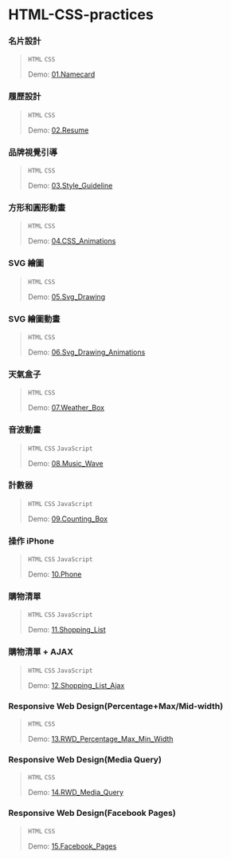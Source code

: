 # HTML-CSS-practices
### 名片設計
> `HTML` `CSS`
>  
>  Demo: [01.Namecard](https://tejungchou.github.io/HTML-CSS-Practices/01.Namecard/)

### 履歷設計
> `HTML` `CSS`
>  
>  Demo: [02.Resume](https://tejungchou.github.io/HTML-CSS-Practices/02.Resume/)

### 品牌視覺引導
> `HTML` `CSS`
>  
>  Demo: [03.Style_Guideline](https://tejungchou.github.io/HTML-CSS-Practices/03.Style_Guideline/)

### 方形和圓形動畫
> `HTML` `CSS`
>  
>  Demo: [04.CSS_Animations](https://tejungchou.github.io/HTML-CSS-Practices/04.CSS_Animations/)

### SVG 繪圖
> `HTML` `CSS`
>  
>  Demo: [05.Svg_Drawing](https://tejungchou.github.io/HTML-CSS-Practices/05.Svg_Drawing/)

### SVG 繪圖動畫
> `HTML` `CSS`
>  
>  Demo: [06.Svg_Drawing_Animations](https://tejungchou.github.io/HTML-CSS-Practices/06.Svg_Drawing_Animations/)

### 天氣盒子
> `HTML` `CSS`
>  
>  Demo: [07.Weather_Box](https://tejungchou.github.io/HTML-CSS-Practices/07.Weather_Box/)

### 音波動畫
> `HTML` `CSS` `JavaScript`
>  
>  Demo: [08.Music_Wave](https://tejungchou.github.io/HTML-CSS-Practices/08.Music_Wave/)

### 計數器
> `HTML` `CSS` `JavaScript`
>  
>  Demo: [09.Counting_Box](https://tejungchou.github.io/HTML-CSS-Practices/09.Counting_Box/)

### 操作 iPhone
> `HTML` `CSS` `JavaScript`
>  
>  Demo: [10.Phone](https://tejungchou.github.io/HTML-CSS-Practices/10.Phone/)

### 購物清單
> `HTML` `CSS` `JavaScript`
>  
>  Demo: [11.Shopping_List](https://tejungchou.github.io/HTML-CSS-Practices/11.Shopping_List/)

### 購物清單 + AJAX
> `HTML` `CSS` `JavaScript`
>  
>  Demo: [12.Shopping_List_Ajax](https://tejungchou.github.io/HTML-CSS-Practices/12.Shopping_List_Ajax/)

### Responsive Web Design(Percentage+Max/Mid-width)
> `HTML` `CSS`
>  
>  Demo: [13.RWD_Percentage_Max_Min_Width](https://tejungchou.github.io/HTML-CSS-Practices/13.RWD_Percentage_Max_Min_Width/)

### Responsive Web Design(Media Query)
> `HTML` `CSS`
>  
>  Demo: [14.RWD_Media_Query](https://tejungchou.github.io/HTML-CSS-Practices/14.RWD_Media_Query/)

### Responsive Web Design(Facebook Pages)
> `HTML` `CSS`
>  
>  Demo: [15.Facebook_Pages](https://tejungchou.github.io/HTML-CSS-Practices/15.Facebook_Pages/)